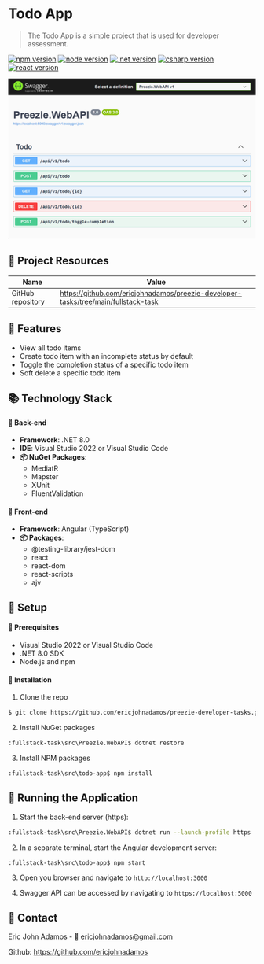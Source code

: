 # Todo App

> The Todo App is a simple project that is used for developer assessment.


[![npm version](https://img.shields.io/badge/npm-10.8.3-blue)](https://www.npmjs.com/package/npm/v/10.8.3) [![node version](https://img.shields.io/badge/node-20.17.0-red)](https://nodejs.org/en/download/prebuilt-installer) [![.net version](https://img.shields.io/badge/.net-8.0-yellow)](https://dotnet.microsoft.com/en-us/download/dotnet/8.0) [![csharp version](https://img.shields.io/badge/csharp-12.0-blue)](https://learn.microsoft.com/en-us/dotnet/csharp) [![react version](https://img.shields.io/badge/react-17.0.2-green)](https://react.dev/)

<img src="https://raw.githubusercontent.com/ericjohnadamos/preezie-developer-tasks/refs/heads/main/assets/backend-openapi.png" width="800" />

## 🚩 Project Resources

| Name | Value |
| --- | --- |
| GitHub repository | https://github.com/ericjohnadamos/preezie-developer-tasks/tree/main/fullstack-task |


## 🎨 Features

* View all todo items
* Create todo item with an incomplete status by default
* Toggle the completion status of a specific todo item
* Soft delete a specific todo item

## 📚 Technology Stack
#### 📗 Back-end
- **Framework**: .NET 8.0
- **IDE**: Visual Studio 2022 or Visual Studio Code
- **📦 NuGet Packages**:
  - MediatR
  - Mapster
  - XUnit
  - FluentValidation
#### 📘 Front-end
- **Framework**: Angular (TypeScript)
- **📦 Packages**:
  - @testing-library/jest-dom
  - react
  - react-dom
  - react-scripts
  - ajv

## 🔧 Setup

#### 📄 Prerequisites
- Visual Studio 2022 or Visual Studio Code
- .NET 8.0 SDK
- Node.js and npm

#### 🔖 Installation

1. Clone the repo
```sh
$ git clone https://github.com/ericjohnadamos/preezie-developer-tasks.git
```
2. Install NuGet packages
```sh
:fullstack-task\src\Preezie.WebAPI$ dotnet restore
```
3. Install NPM packages
```sh
:fullstack-task\src\todo-app$ npm install
```


## 🚀 Running the Application

1. Start the back-end server (https):
```sh
:fullstack-task\src\Preezie.WebAPI$ dotnet run --launch-profile https
```

2. In a separate terminal, start the Angular development server:
```sh
:fullstack-task\src\todo-app$ npm start
```

3. Open you browser and navigate to `http://localhost:3000`

4. Swagger API can be accessed by navigating to `https://localhost:5000`


## 📜 Contact

Eric John Adamos - 📧 ericjohnadamos@gmail.com

Github: https://github.com/ericjohnadamos


[Github-repository-url]: https://github.com/ericjohnadamos/preezie-developer-tasks/tree/main/fullstack-task


